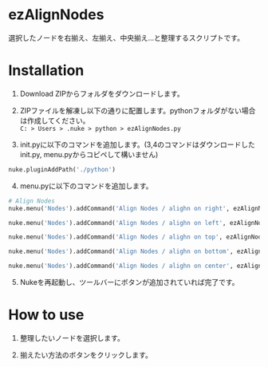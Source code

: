 ezAlignNodes
==========================
選択したノードを右揃え、左揃え、中央揃え...と整理するスクリプトです。

Installation
==========================

1. Download ZIPからフォルダをダウンロードします。

2. ZIPファイルを解凍し以下の通りに配置します。pythonフォルダがない場合は作成してください。   
`C: > Users > .nuke > python > ezAlignNodes.py`  

3. init.pyに以下のコマンドを追加します。(3,4のコマンドはダウンロードしたinit.py, menu.pyからコピペして構いません)  
```py
nuke.pluginAddPath('./python')
```

4. menu.pyに以下のコマンドを追加します。  
```py
# Align Nodes
nuke.menu('Nodes').addCommand('Align Nodes / alighn on right', ezAlignNodes.alignNodesRight)

nuke.menu('Nodes').addCommand('Align Nodes / alighn on left', ezAlignNodes.alignNodesLeft)

nuke.menu('Nodes').addCommand('Align Nodes / alighn on top', ezAlignNodes.alignNodesTop)

nuke.menu('Nodes').addCommand('Align Nodes / alighn on bottom', ezAlignNodes.alignNodesBottom)

nuke.menu('Nodes').addCommand('Align Nodes / alighn on center', ezAlignNodes.alignNodesCenter)
```

5. Nukeを再起動し、ツールバーにボタンが追加されていれば完了です。


How to use
==========================

1. 整理したいノードを選択します。  

2. 揃えたい方法のボタンをクリックします。
